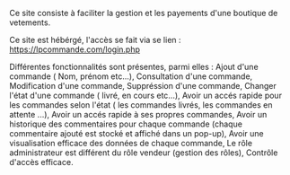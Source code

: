 Ce site consiste à faciliter la gestion et les payements d'une boutique de vetements.

Ce site est hébérgé, l'accès se fait via se lien : https://lpcommande.com/login.php

Différentes fonctionnalités sont présentes, parmi elles :
Ajout d'une commande ( Nom, prénom etc...),
Consultation d'une commande,
Modification d'une commande,
Suppréssion d'une commande,
Changer l'état d'une commande ( livré, en cours etc...),
Avoir un accés rapide pour les commandes selon l'état ( les commandes livrés, les commandes en attente ...),
Avoir un accés rapide à ses propres commandes,
Avoir un historique des commentaires pour chaque commande (chaque commentaire ajouté est stocké et affiché dans un pop-up),
Avoir une visualisation efficace des données de chaque commande,
Le rôle administrateur est différent du rôle vendeur (gestion des rôles),
Contrôle d'accès efficace.

